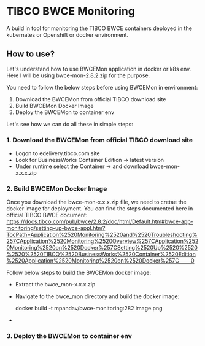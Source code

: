 # TIBCO BWCE Monitoring

A build in tool for monitoring the TIBCO BWCE containers deployed in the kubernates or Openshift or docker environment. 

## How to use?

Let's understand how to use BWCEMon application in docker or k8s env. Here I will be using bwce-mon-2.8.2.zip for the purpose.

You need to follow the below steps before using BWCEMon in environment:
1. Download the BWCEMon from official TIBCO download site
2. Build BWCEMon Docker Image
3. Deploy the BWCEMon to container env

Let's see how we can do all these in simple steps:

### 1. Download the BWCEMon from official TIBCO download site 
- Logon to edelivery.tibco.com site
- Look for BusinessWorks Container Edition -> latest version
- Under runtime select the Container -> and download bwce-mon-x.x.x.zip

### 2. Build BWCEMon Docker Image
Once you download the bwce-mon-x.x.x.zip file, we need to cretae the docker image for deployment. You can find the steps documented here in official TIBCO BWCE document: https://docs.tibco.com/pub/bwce/2.8.2/doc/html/Default.htm#bwce-app-monitoring/setting-up-bwce-appl.htm?TocPath=Application%2520Monitoring%2520and%2520Troubleshooting%257CApplication%2520Monitoring%2520Overview%257CApplication%2520Monitoring%2520on%2520Docker%257CSetting%2520Up%2520%2520%2520%2520TIBCO%2520BusinessWorks%2520Container%2520Edition%2520Application%2520Monitoring%2520on%2520Docker%257C_____0 

Follow below steps to build the BWCEMon docker image:
- Extract the bwce_mon-x.x.x.zip 
- Navigate to the bwce_mon directory and build the docker image:

    docker build -t mpandav/bwce-monitoring:282
image.png
- 



### 3. Deploy the BWCEMon to container env